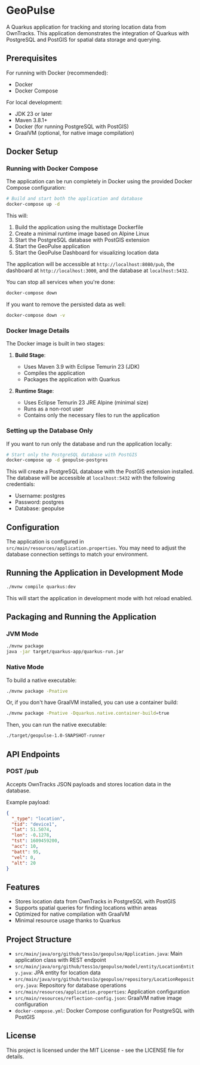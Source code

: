# GeoPulse

A Quarkus application for tracking and storing location data from OwnTracks. This application demonstrates the integration of Quarkus with PostgreSQL and PostGIS for spatial data storage and querying.

## Prerequisites

For running with Docker (recommended):
- Docker
- Docker Compose

For local development:
- JDK 23 or later
- Maven 3.8.1+
- Docker (for running PostgreSQL with PostGIS)
- GraalVM (optional, for native image compilation)

## Docker Setup

### Running with Docker Compose

The application can be run completely in Docker using the provided Docker Compose configuration:

```bash
# Build and start both the application and database
docker-compose up -d
```

This will:
1. Build the application using the multistage Dockerfile
2. Create a minimal runtime image based on Alpine Linux
3. Start the PostgreSQL database with PostGIS extension
4. Start the GeoPulse application
5. Start the GeoPulse Dashboard for visualizing location data

The application will be accessible at `http://localhost:8080/pub`, the dashboard at `http://localhost:3000`, and the database at `localhost:5432`.

You can stop all services when you're done:

```bash
docker-compose down
```

If you want to remove the persisted data as well:

```bash
docker-compose down -v
```

### Docker Image Details

The Docker image is built in two stages:

1. **Build Stage**:
   - Uses Maven 3.9 with Eclipse Temurin 23 (JDK)
   - Compiles the application
   - Packages the application with Quarkus

2. **Runtime Stage**:
   - Uses Eclipse Temurin 23 JRE Alpine (minimal size)
   - Runs as a non-root user
   - Contains only the necessary files to run the application

### Setting up the Database Only

If you want to run only the database and run the application locally:

```bash
# Start only the PostgreSQL database with PostGIS
docker-compose up -d geopulse-postgres
```

This will create a PostgreSQL database with the PostGIS extension installed. The database will be accessible at `localhost:5432` with the following credentials:
- Username: postgres
- Password: postgres
- Database: geopulse

## Configuration

The application is configured in `src/main/resources/application.properties`. You may need to adjust the database connection settings to match your environment.

## Running the Application in Development Mode

```bash
./mvnw compile quarkus:dev
```

This will start the application in development mode with hot reload enabled.

## Packaging and Running the Application

### JVM Mode

```bash
./mvnw package
java -jar target/quarkus-app/quarkus-run.jar
```

### Native Mode

To build a native executable:

```bash
./mvnw package -Pnative
```

Or, if you don't have GraalVM installed, you can use a container build:

```bash
./mvnw package -Pnative -Dquarkus.native.container-build=true
```

Then, you can run the native executable:

```bash
./target/geopulse-1.0-SNAPSHOT-runner
```

## API Endpoints

### POST /pub

Accepts OwnTracks JSON payloads and stores location data in the database.

Example payload:

```json
{
  "_type": "location",
  "tid": "device1",
  "lat": 51.5074,
  "lon": -0.1278,
  "tst": 1609459200,
  "acc": 10,
  "batt": 95,
  "vel": 0,
  "alt": 20
}
```

## Features

- Stores location data from OwnTracks in PostgreSQL with PostGIS
- Supports spatial queries for finding locations within areas
- Optimized for native compilation with GraalVM
- Minimal resource usage thanks to Quarkus

## Project Structure

- `src/main/java/org/github/tess1o/geopulse/Application.java`: Main application class with REST endpoint
- `src/main/java/org/github/tess1o/geopulse/model/entity/LocationEntity.java`: JPA entity for location data
- `src/main/java/org/github/tess1o/geopulse/repository/LocationRepository.java`: Repository for database operations
- `src/main/resources/application.properties`: Application configuration
- `src/main/resources/reflection-config.json`: GraalVM native image configuration
- `docker-compose.yml`: Docker Compose configuration for PostgreSQL with PostGIS

## License

This project is licensed under the MIT License - see the LICENSE file for details.
